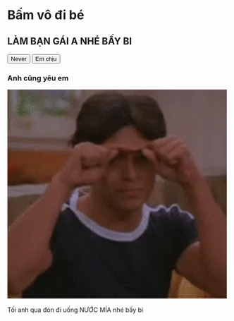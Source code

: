 <!DOCTYPE html>
<html lang="en">
    <head>
        <meta charset="UTF-8" />
        <meta http-equiv="X-UA-Compatible" content="IE=edge" />
        <meta name="viewport" content="width=device-width, initial-scale=1.0" />
        <title>Document</title>
        <link rel="stylesheet" href="style.css" />
    </head>
    <body>
        <div class="boxheart">
            <div class="heart"><h1>Bấm vô đi bé</h1></div>
            <div class="beat"></div>
        </div>
        <div class="boxchoose">
            <h2>LÀM BẠN GÁI A NHÉ BẤY BI</h2>
            <div class="listbutton">
                <button id="no">Never</button>
                <button id="yes">Em chịu</button>
            </div>
        </div>
        <div class="popup">
            <div class="inner">
                <h3>Anh cũng yêu em</h3>
                <img src="love.gif" alt="" />
                <p>Tối anh qua đón đi uống <span>NƯỚC MÍA</span> nhé bấy bi</p>
            </div>
        </div>
        <script>
            const noBtn = document.querySelector("#no");
            const yesBtn = document.querySelector("#yes");
            let boxheart = document.querySelector(".boxheart");
            let boxchoose = document.querySelector(".boxchoose");
            let popup = document.querySelector(".popup");
            boxheart.addEventListener("click", function () {
                boxheart.classList.add("active");
                boxchoose.classList.add("active");
            });
            yesBtn.addEventListener("click", function () {
                popup.classList.add("active");
            });
            noBtn.addEventListener("mouseenter", () => {
                const top = Math.floor(Math.random() * window.innerHeight);
                const left = Math.floor(Math.random() * window.innerWidth);

                noBtn.style.top = `${top}px`;
                noBtn.style.left = `${left}px`;
            });
        </script>
    </body>
</html>
